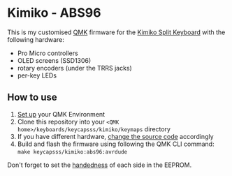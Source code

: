 # Kimiko - ABS96

This is my customised [QMK](https://qmk.fm/) firmware for the [Kimiko Split Keyboard](https://keycapsss.com/keyboard-parts/pcbs/139/kimiko-split-keyboard-pcb) with the following hardware:

- Pro Micro controllers
- OLED screens (SSD1306)
- rotary encoders (under the TRRS jacks)
- per-key LEDs

## How to use

1. [Set up](https://docs.qmk.fm/#/newbs_getting_started) your QMK Environment
2. Clone this repository into your `<QMK home>/keyboards/keycapsss/kimiko/keymaps` directory
3. If you have different hardware, [change the source code](https://github.com/Keycapsss/Kimiko/blob/master/Keymap.md#customize-the-default-keymap) accordingly
4. Build and flash the firmware using following the QMK CLI command: `make keycapsss/kimiko:abs96:avrdude`

Don't forget to set the [handedness](https://docs.qmk.fm/#/feature_split_keyboard?id=handedness-by-eeprom) of each side in the EEPROM.
